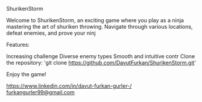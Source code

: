 ShurikenStorm

Welcome to ShurikenStorm, an exciting game where you play as a ninja mastering the art of shuriken throwing. Navigate through various locations, defeat enemies, and prove your ninj

Features:

Increasing challenge
Diverse enemy types
Smooth and intuitive contr
Clone the repository: 'git clone https://github.com/DavutFurkan/ShurikenStorm.git'

Enjoy the game!

https://www.linkedin.com/in/davut-furkan-gurler-/
furkangurler99@gmail.com
